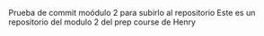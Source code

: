 Prueba de commit moódulo 2 para subirlo al repositorio
Este es un repositorio del  modulo 2 del prep course de Henry
